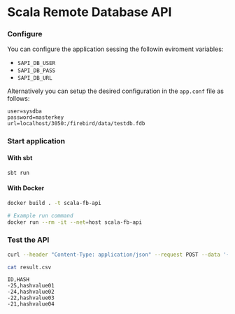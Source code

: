 # Scala Remote Database API

### Configure
You can configure the application sessing the followin eviroment variables:
- `SAPI_DB_USER`
- `SAPI_DB_PASS`
- `SAPI_DB_URL`

Alternatively you can setup the desired configuration in the `app.conf` file as follows:
```
user=sysdba
password=masterkey
url=localhost/3050:/firebird/data/testdb.fdb
```

### Start application
#### With sbt
`sbt run`

#### With Docker
```bash
docker build . -t scala-fb-api

# Example run command
docker run --rm -it --net=host scala-fb-api
```

### Test the API
```bash
curl --header "Content-Type: application/json" --request POST --data '{"sql": "SELECT * FROM TESTTABLE;"}' localhost:8080/sql > result.csv

cat result.csv
```
```csv
ID,HASH
-25,hashvalue01
-24,hashvalue02
-22,hashvalue03
-21,hashvalue04
```
